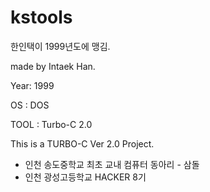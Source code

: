 # kstools

한인택이 1999년도에 맹김.

made by Intaek Han. 

Year: 1999

OS : DOS

TOOL : Turbo-C 2.0


This is a TURBO-C Ver 2.0 Project. 

* 인천 송도중학교 최초 교내 컴퓨터 동아리 - 삼돌
* 인천 광성고등학교 HACKER 8기